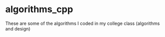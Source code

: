 # algorithms_cpp
These are some of the algorithms I coded in my college class (algorithms and design)
